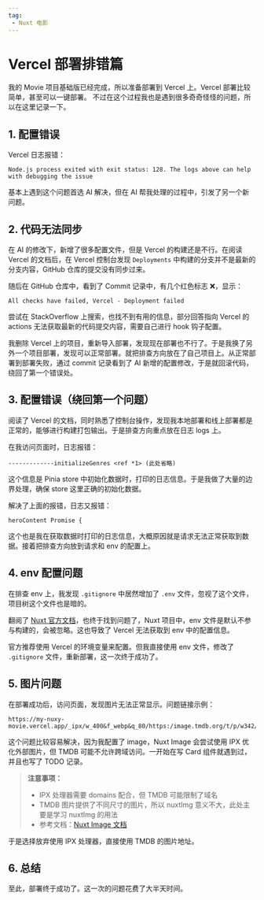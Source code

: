 ```yaml
---
tag:
 - Nuxt 电影
---
```


# Vercel 部署排错篇

我的 Movie 项目基础版已经完成，所以准备部署到 Vercel 上。Vercel 部署比较简单，甚至可以一键部署。
不过在这个过程我也是遇到很多奇奇怪怪的问题，所以在这里记录一下。

## 1. 配置错误

Vercel 日志报错：

```
Node.js process exited with exit status: 128. The logs above can help with debugging the issue
```

基本上遇到这个问题首选 AI 解决，但在 AI 帮我处理的过程中，引发了另一个新问题。

## 2. 代码无法同步

在 AI 的修改下，新增了很多配置文件，但是 Vercel 的构建还是不行。在阅读 Vercel 的文档后，在 Vercel 控制台发现 `Deployments` 中构建的分支并不是最新的分支内容，GitHub 仓库的提交没有同步过来。

随后在 GitHub 仓库中，看到了 Commit 记录中，有几个红色标志 ❌，显示：

```
All checks have failed, Vercel - Deployment failed
```

尝试在 StackOverflow 上搜索，也找不到有用的信息，部分回答指向 Vercel 的 actions 无法获取最新的代码提交内容，需要自己进行 hook 钩子配置。

我删除 Vercel 上的项目，重新导入部署，发现现在部署也不行了。于是我换了另外一个项目部署，发现可以正常部署。就把排查方向放在了自己项目上。从正常部署到部署失败，通过 commit 记录看到了 AI 新增的配置修改，于是就回滚代码，绕回了第一个错误处。

## 3. 配置错误（绕回第一个问题）

阅读了 Vercel 的文档，同时熟悉了控制台操作，发现我本地部署和线上部署都是正常的，能够进行构建打包输出。于是排查方向重点放在日志 logs 上。

在我访问页面时，日志报错：

```
-------------initializeGenres <ref *1> (此处省略)
```

这个信息是 Pinia store 中初始化数据时，打印的日志信息。于是我做了大量的边界处理，确保 store 这里正确的初始化数据。

解决了上面的报错，日志又报错：

```
heroContent Promise {
```

这个也是我在获取数据时打印的日志信息，大概原因就是请求无法正常获取到数据。接着把排查方向放到请求和 env 的配置上。

## 4. env 配置问题

在排查 env 上，我发现 `.gitignore` 中居然增加了 `.env` 文件，忽视了这个文件，项目树这个文件也是暗的。

翻阅了 [Nuxt 官方文档](https://nuxt.com.cn/docs/guide/directory-structure/env/)，也终于找到问题了，Nuxt 项目中，env 文件是默认不参与构建的，会被忽略。这也导致了 Vercel 无法获取到 env 中的配置信息。

官方推荐使用 Vercel 的环境变量来配置。但我直接使用 env 文件，修改了 `.gitignore` 文件，重新部署，这一次终于成功了。

## 5. 图片问题

在部署成功后，访问页面，发现图片无法正常显示。问题链接示例：

```
https://my-nuxy-movie.vercel.app/_ipx/w_400&f_webp&q_80/https:/image.tmdb.org/t/p/w342/3XRp7u1GTrCWBnj2pGKRZz4NA5x.jpg
```

这个问题比较容易解决，因为我配置了 image，Nuxt Image 会尝试使用 IPX 优化外部图片，但 TMDB 可能不允许跨域访问。一开始在写 Card 组件就遇到过，并且也写了 TODO 记录。

> **注意事项：**
> - IPX 处理器需要 domains 配合，但 TMDB 可能限制了域名
> - TMDB 图片提供了不同尺寸的图片，所以 nuxtImg 意义不大，此处主要是学习 nuxtImg 的用法
> - 参考文档：[Nuxt Image 文档](https://image.nuxtjs.org.cn/)

于是选择放弃使用 IPX 处理器，直接使用 TMDB 的图片地址。

## 6. 总结

至此，部署终于成功了。这一次的问题花费了大半天时间。
